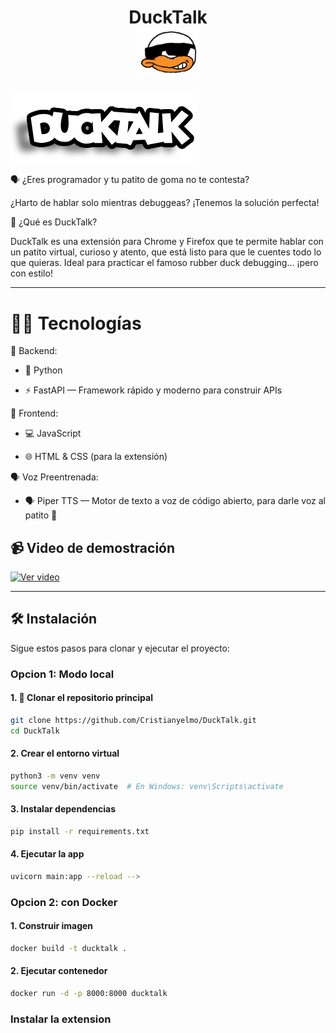 <!-- # 1. Clonar el proyecto
git clone https://github.com/tuusuario/tu-repo.git
cd tu-repo

# 2. Crear entorno virtual
python3 -m venv venv
source venv/bin/activate  # En Windows: venv\Scripts\activate

# 3. Instalar dependencias
pip install -r requirements.txt

# 4. Ejecutar la app
uvicorn main:app --reload -->



<h1 align="center">
  DuckTalk
   <br/>
  <img src="duck.png" alt="DuckTalk" width="100"/>
 

</h1>

![FastAPI Logo](ducktalk.png)

🗣️ ¿Eres programador y tu patito de goma no te contesta?

¿Harto de hablar solo mientras debuggeas?
¡Tenemos la solución perfecta!

🦆 ¿Qué es DuckTalk?

DuckTalk es una extensión para Chrome y Firefox que te permite hablar con un patito virtual, curioso y atento, que está listo para que le cuentes todo lo que quieras.
Ideal para practicar el famoso rubber duck debugging… ¡pero con estilo!

---

# 👨‍💻 Tecnologías

🧠 Backend:

- 🐍 Python

- ⚡ FastAPI — Framework rápido y moderno para construir APIs

🎨 Frontend:

- 💻 JavaScript

- 🌐 HTML & CSS (para la extensión)

🗣️ Voz Preentrenada:

- 🗣 Piper TTS — Motor de texto a voz de código abierto, para darle voz al patito 🦆


## 📹 Video de demostración

[![Ver video](https://img.youtube.com/vi/dQw4w9WgXcQ/0.jpg)](https://www.youtube.com/watch?v=dQw4w9WgXcQ)

---

## 🛠️ Instalación

Sigue estos pasos para clonar y ejecutar el proyecto:

### Opcion 1: Modo local

#### 1. 🔽 Clonar el repositorio principal

```bash
git clone https://github.com/Cristianyelmo/DuckTalk.git 
cd DuckTalk 
```
#### 2. Crear el entorno virtual
```bash
python3 -m venv venv
source venv/bin/activate  # En Windows: venv\Scripts\activate
```

#### 3. Instalar dependencias
```bash
pip install -r requirements.txt
```


#### 4. Ejecutar la app

```bash
uvicorn main:app --reload -->
```

### Opcion 2: con Docker


#### 1. Construir imagen

```bash
docker build -t ducktalk .
```

#### 2. Ejecutar contenedor

```bash
docker run -d -p 8000:8000 ducktalk
```

### Instalar la extension









